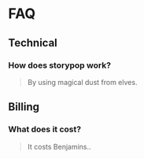 
# FAQ

## Technical
### [](#how-does-storypop-work)How does storypop work?
> By using magical dust from elves.

## Billing
### [](#what-does-it-cost)What does it cost?
> It costs Benjamins..
